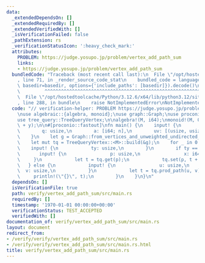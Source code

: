 ```yaml
---
data:
  _extendedDependsOn: []
  _extendedRequiredBy: []
  _extendedVerifiedWith: []
  _isVerificationFailed: false
  _pathExtension: rs
  _verificationStatusIcon: ':heavy_check_mark:'
  attributes:
    PROBLEM: https://judge.yosupo.jp/problem/vertex_add_path_sum
    links:
    - https://judge.yosupo.jp/problem/vertex_add_path_sum
  bundledCode: "Traceback (most recent call last):\n  File \"/opt/hostedtoolcache/Python/3.12.6/x64/lib/python3.12/site-packages/onlinejudge_verify/documentation/build.py\"\
    , line 71, in _render_source_code_stat\n    bundled_code = language.bundle(stat.path,\
    \ basedir=basedir, options={'include_paths': [basedir]}).decode()\n          \
    \         ^^^^^^^^^^^^^^^^^^^^^^^^^^^^^^^^^^^^^^^^^^^^^^^^^^^^^^^^^^^^^^^^^^^^^^^^^^^^^^^^^\n\
    \  File \"/opt/hostedtoolcache/Python/3.12.6/x64/lib/python3.12/site-packages/onlinejudge_verify/languages/rust.py\"\
    , line 288, in bundle\n    raise NotImplementedError\nNotImplementedError\n"
  code: "// verification-helper: PROBLEM https://judge.yosupo.jp/problem/vertex_add_path_sum\n\
    \nuse algebraic::{algebra, monoid};\nuse graph::Graph;\nuse proconio::input;\n\
    use tree_query::TreeQueryVertex;\n\nalgebra!(M, i64);\nmonoid!(M, 0, |x, y| x\
    \ + y);\n\n#[proconio::fastout]\nfn main() {\n    input! {\n        n: usize,\n\
    \        q: usize,\n        a: [i64; n],\n        uv: [(usize, usize); n - 1],\n\
    \    }\n    let g = Graph::from_vertices_and_unweighted_undirected_edges(&a, &uv);\n\
    \    let mut tq = TreeQueryVertex::<M>::build(&g);\n    for _ in 0..q {\n    \
    \    input! {\n            ty: usize,\n        }\n        if ty == 0 {\n     \
    \       input! {\n                p: usize,\n                x: i64,\n       \
    \     }\n            let t = tq.get(p);\n            tq.set(p, t + x);\n     \
    \   } else {\n            input! {\n                u: usize,\n              \
    \  v: usize,\n            }\n            let t = tq.prod_path(u, v);\n       \
    \     println!(\"{}\", t);\n        }\n    }\n}\n"
  dependsOn: []
  isVerificationFile: true
  path: verify/vertex_add_path_sum/src/main.rs
  requiredBy: []
  timestamp: '1970-01-01 00:00:00+00:00'
  verificationStatus: TEST_ACCEPTED
  verifiedWith: []
documentation_of: verify/vertex_add_path_sum/src/main.rs
layout: document
redirect_from:
- /verify/verify/vertex_add_path_sum/src/main.rs
- /verify/verify/vertex_add_path_sum/src/main.rs.html
title: verify/vertex_add_path_sum/src/main.rs
---
```

